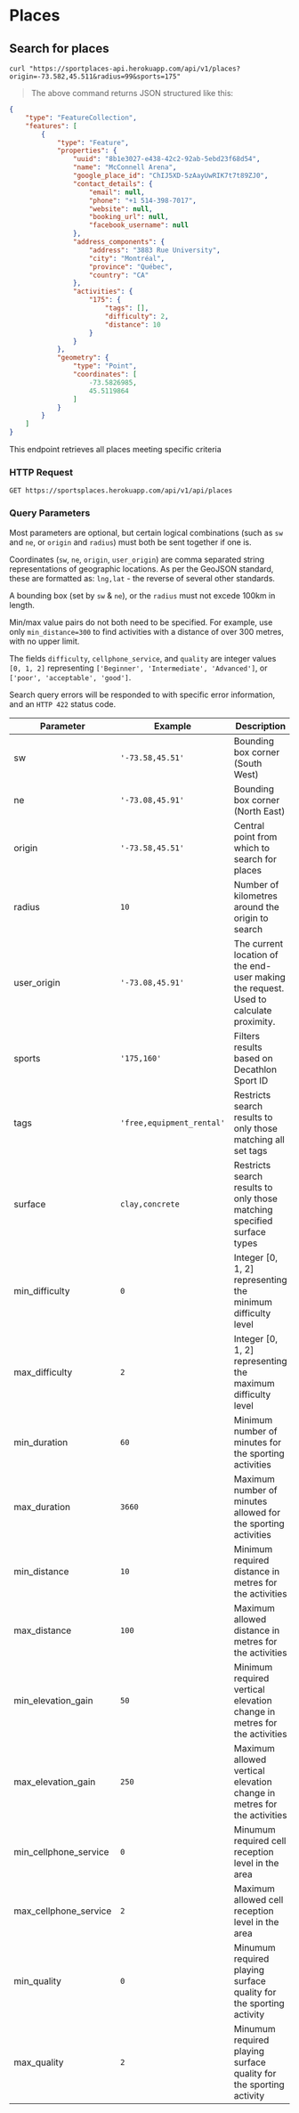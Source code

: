 # Places

## Search for places

```shell
curl "https://sportplaces-api.herokuapp.com/api/v1/places?origin=-73.582,45.511&radius=99&sports=175"
```

> The above command returns JSON structured like this:

```json
{
    "type": "FeatureCollection",
    "features": [
        {
            "type": "Feature",
            "properties": {
                "uuid": "8b1e3027-e438-42c2-92ab-5ebd23f68d54",
                "name": "McConnell Arena",
                "google_place_id": "ChIJ5XD-5zAayUwRIK7t7t89ZJ0",
                "contact_details": {
                    "email": null,
                    "phone": "+1 514-398-7017",
                    "website": null,
                    "booking_url": null,
                    "facebook_username": null
                },
                "address_components": {
                    "address": "3883 Rue University",
                    "city": "Montréal",
                    "province": "Québec",
                    "country": "CA"
                },
                "activities": {
                    "175": {
                        "tags": [],
                        "difficulty": 2,
                        "distance": 10
                    }
                }
            },
            "geometry": {
                "type": "Point",
                "coordinates": [
                    -73.5826985,
                    45.5119864
                ]
            }
        }
    ]
}
```

This endpoint retrieves all places meeting specific criteria

### HTTP Request

`GET https://sportsplaces.herokuapp.com/api/v1/api/places`

### Query Parameters

Most parameters are optional, but certain logical combinations (such as `sw` and `ne`, or `origin` and `radius`)
must both be sent together if one is.

Coordinates (`sw`, `ne`, `origin`, `user_origin`) are comma separated string representations of geographic locations. As
per the GeoJSON standard, these are formatted as: `lng,lat` - the reverse of several other standards.

A bounding box (set by `sw` & `ne`), or the `radius` must not excede 100km in length.

Min/max value pairs do not both need to be specified. For example, use only `min_distance=300` to find activities with
a distance of over 300 metres, with no upper limit. 

The fields `difficulty`, `cellphone_service`, and `quality` are integer values `[0, 1, 2]` representing 
`['Beginner', 'Intermediate', 'Advanced']`, or `['poor', 'acceptable', 'good']`.

Search query errors will be responded to with specific error information, and an `HTTP 422` status code.

Parameter | Example | Description
--------- | ------- | -----------
sw | `'-73.58,45.51'` | Bounding box corner (South West)
ne | `'-73.08,45.91'` | Bounding box corner (North East)
origin | `'-73.58,45.51'` | Central point from which to search for places
radius | `10` | Number of kilometres around the origin to search
user_origin | `'-73.08,45.91'` | The current location of the end-user making the request. Used to calculate proximity.
sports | `'175,160'` | Filters results based on Decathlon Sport ID
tags | `'free,equipment_rental'` | Restricts search results to only those matching all set tags
surface | `clay,concrete` | Restricts search results to only those matching specified surface types
min_difficulty | `0` | Integer [0, 1, 2] representing the minimum difficulty level
max_difficulty | `2` | Integer [0, 1, 2] representing the maximum difficulty level
min_duration | `60` | Minimum number of minutes for the sporting activities
max_duration | `3660` | Maximum number of minutes allowed for the sporting activities
min_distance | `10` | Minimum required distance in metres for the activities
max_distance | `100` | Maximum allowed distance in metres for the activities
min_elevation_gain | `50` | Minimum required vertical elevation change in metres for the activities
max_elevation_gain | `250` | Maximum allowed vertical elevation change in metres for the activities
min_cellphone_service | `0` | Minumum required cell reception level in the area
max_cellphone_service | `2` | Maximum allowed cell reception level in the area
min_quality | `0` | Minumum required playing surface quality for the sporting activity
max_quality | `2` | Minumum required playing surface quality for the sporting activity